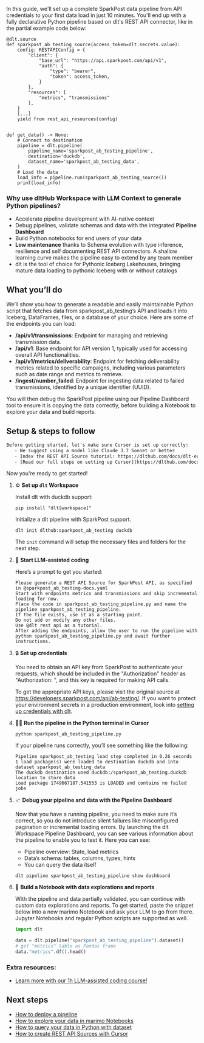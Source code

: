 In this guide, we'll set up a complete SparkPost data pipeline from API credentials to your first data load in just 10 minutes. You'll end up with a fully declarative Python pipeline based on dlt's REST API connector, like in the partial example code below:

```python-outcome
@dlt.source
def sparkpost_ab_testing_source(access_token=dlt.secrets.value):
    config: RESTAPIConfig = {
        "client": {
            "base_url": "https://api.sparkpost.com/api/v1",
            "auth": {
                "type": "bearer",
                "token": access_token,
            }
        },
        "resources": [
            "metrics", "transmissions"
        ],
    }
    [...]
    yield from rest_api_resources(config)


def get_data() -> None:
    # Connect to destination
    pipeline = dlt.pipeline(
        pipeline_name='sparkpost_ab_testing_pipeline',
        destination='duckdb',
        dataset_name='sparkpost_ab_testing_data', 
    )
    # Load the data
    load_info = pipeline.run(sparkpost_ab_testing_source())
    print(load_info) 
```

### Why use dltHub Workspace with LLM Context to generate Python pipelines?

- Accelerate pipeline development with AI-native context
- Debug pipelines, validate schemas and data with the integrated **Pipeline Dashboard**
- Build Python notebooks for end users of your data
- **Low maintenance** thanks to Schema evolution with type inference, resilience and self documenting REST API connectors. A shallow learning curve makes the pipeline easy to extend by any team member
- dlt is the tool of choice for Pythonic Iceberg Lakehouses, bringing mature data loading to pythonic Iceberg with or without catalogs

## What you’ll do

We’ll show you how to generate a readable and easily maintainable Python script that fetches data from sparkpost_ab_testing’s API and loads it into Iceberg, DataFrames, files, or a database of your choice. Here are some of the endpoints you can load:

- **/api/v1/transmissions**: Endpoint for managing and retrieving transmission data.
- **/api/v1**: Base endpoint for API version 1, typically used for accessing overall API functionalities.
- **/api/v1/metrics/deliverability**: Endpoint for fetching deliverability metrics related to specific campaigns, including various parameters such as date range and metrics to retrieve.
- **/ingest/number_failed**: Endpoint for ingesting data related to failed transmissions, identified by a unique identifier (UUID).

You will then debug the SparkPost pipeline using our Pipeline Dashboard tool to ensure it is copying the data correctly, before building a Notebook to explore your data and build reports.

## Setup & steps to follow

```default
Before getting started, let's make sure Cursor is set up correctly:
   - We suggest using a model like Claude 3.7 Sonnet or better
   - Index the REST API Source tutorial: https://dlthub.com/docs/dlt-ecosystem/verified-sources/rest_api/ and add it to context as **@dlt rest api**
   - [Read our full steps on setting up Cursor](https://dlthub.com/docs/dlt-ecosystem/llm-tooling/cursor-restapi#23-configuring-cursor-with-documentation)
```

Now you're ready to get started!

1. ⚙️ **Set up `dlt` Workspace**
    
    Install dlt with duckdb support:
    ```shell
    pip install "dlt[workspace]"
    ```

    Initialize a dlt pipeline with SparkPost support.
    ```shell
    dlt init dlthub:sparkpost_ab_testing duckdb
    ```

    The `init` command will setup the necessary files and folders for the next step.
    
2. 🤠 **Start LLM-assisted coding**
    
    Here’s a prompt to get you started:
    
    ```prompt
    Please generate a REST API Source for SparkPost API, as specified in @sparkpost_ab_testing-docs.yaml 
    Start with endpoints metrics and transmissions and skip incremental loading for now. 
    Place the code in sparkpost_ab_testing_pipeline.py and name the pipeline sparkpost_ab_testing_pipeline. 
    If the file exists, use it as a starting point. 
    Do not add or modify any other files. 
    Use @dlt rest api as a tutorial. 
    After adding the endpoints, allow the user to run the pipeline with python sparkpost_ab_testing_pipeline.py and await further instructions.
    ```

    
3. 🔒 **Set up credentials** 
    
    You need to obtain an API key from SparkPost to authenticate your requests, which should be included in the "Authorization" header as "Authorization: <YOUR API KEY>", and this key is required for making API calls.
    
    To get the appropriate API keys, please visit the original source at https://developers.sparkpost.com/api/ab-testing/.
    If you want to protect your environment secrets in a production environment, look into [setting up credentials with dlt](https://dlthub.com/docs/walkthroughs/add_credentials).
    
4. 🏃‍♀️ **Run the pipeline in the Python terminal in Cursor**
    
    ```shell
    python sparkpost_ab_testing_pipeline.py
    ```
    
    If your pipeline runs correctly, you’ll see something like the following:
    
    ```shell
    Pipeline sparkpost_ab_testing load step completed in 0.26 seconds
    1 load package(s) were loaded to destination duckdb and into dataset sparkpost_ab_testing_data
    The duckdb destination used duckdb:/sparkpost_ab_testing.duckdb location to store data
    Load package 1749667187.541553 is LOADED and contains no failed jobs
    ```
    
5. 📈 **Debug your pipeline and data with the Pipeline Dashboard**

    Now that you have a running pipeline, you need to make sure it’s correct, so you do not introduce silent failures like misconfigured pagination or incremental loading errors. By launching the dlt Workspace Pipeline Dashboard, you can see various information about the pipeline to enable you to test it. Here you can see:
    - Pipeline overview: State, load metrics
    - Data’s schema: tables, columns, types, hints
    - You can query the data itself
    
    ```shell
    dlt pipeline sparkpost_ab_testing_pipeline show dashboard
    ```
    
6. 🐍 **Build a Notebook with data explorations and reports**

    With the pipeline and data partially validated, you can continue with custom data explorations and reports. To get started, paste the snippet below into a new marimo Notebook and ask your LLM to go from there. Jupyter Notebooks and regular Python scripts are supported as well.

    
    ```python
    import dlt

   data = dlt.pipeline("sparkpost_ab_testing_pipeline").dataset()
   # get "metrics" table as Pandas frame
   data."metrics".df().head()
    ```

### Extra resources:

- [Learn more with our 1h LLM-assisted coding course!](https://www.youtube.com/watch?v=GGid70rnJuM)

## Next steps

- [How to deploy a pipeline](https://dlthub.com/docs/walkthroughs/deploy-a-pipeline)
- [How to explore your data in marimo Notebooks](https://dlthub.com/docs/general-usage/dataset-access/marimo)
- [How to query your data in Python with dataset](https://dlthub.com/docs/general-usage/dataset-access/dataset)
- [How to create REST API Sources with Cursor](https://dlthub.com/docs/dlt-ecosystem/llm-tooling/cursor-restapi)
